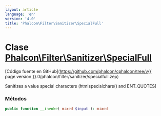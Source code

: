 ```yaml
---
layout: article
language: 'en'
version: '4.0'
title: 'Phalcon\Filter\Sanitizer\SpecialFull'
---
```

# Clase [Phalcon\Filter\Sanitizer\SpecialFull](Phalcon_Filter_Sanitizer_SpecialFull)

[Código fuente en GitHub](https://github.com/phalcon/cphalcon/tree/v{{ page.version }}.0/phalcon/filter/sanitizer/specialfull.zep)

Sanitizes a value special characters (htmlspecialchars() and ENT_QUOTES)

### Métodos

```php
public function __invoke( mixed $input ): mixed
```